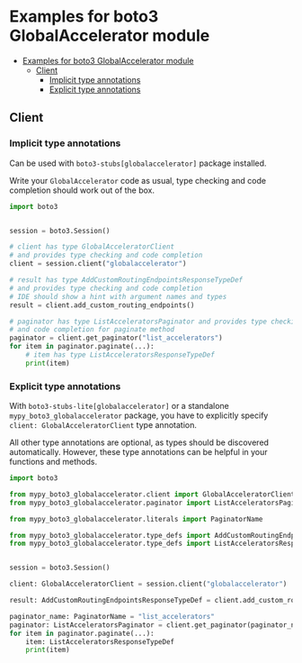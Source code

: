 <a id="examples-for-boto3-globalaccelerator-module"></a>

# Examples for boto3 GlobalAccelerator module

- [Examples for boto3 GlobalAccelerator module](#examples-for-boto3-globalaccelerator-module)
  - [Client](#client)
    - [Implicit type annotations](#implicit-type-annotations)
    - [Explicit type annotations](#explicit-type-annotations)

<a id="client"></a>

## Client

<a id="implicit-type-annotations"></a>

### Implicit type annotations

Can be used with `boto3-stubs[globalaccelerator]` package installed.

Write your `GlobalAccelerator` code as usual, type checking and code completion
should work out of the box.

```python
import boto3


session = boto3.Session()

# client has type GlobalAcceleratorClient
# and provides type checking and code completion
client = session.client("globalaccelerator")

# result has type AddCustomRoutingEndpointsResponseTypeDef
# and provides type checking and code completion
# IDE should show a hint with argument names and types
result = client.add_custom_routing_endpoints()

# paginator has type ListAcceleratorsPaginator and provides type checking
# and code completion for paginate method
paginator = client.get_paginator("list_accelerators")
for item in paginator.paginate(...):
    # item has type ListAcceleratorsResponseTypeDef
    print(item)
```

<a id="explicit-type-annotations"></a>

### Explicit type annotations

With `boto3-stubs-lite[globalaccelerator]` or a standalone
`mypy_boto3_globalaccelerator` package, you have to explicitly specify
`client: GlobalAcceleratorClient` type annotation.

All other type annotations are optional, as types should be discovered
automatically. However, these type annotations can be helpful in your functions
and methods.

```python
import boto3

from mypy_boto3_globalaccelerator.client import GlobalAcceleratorClient
from mypy_boto3_globalaccelerator.paginator import ListAcceleratorsPaginator

from mypy_boto3_globalaccelerator.literals import PaginatorName

from mypy_boto3_globalaccelerator.type_defs import AddCustomRoutingEndpointsResponseTypeDef
from mypy_boto3_globalaccelerator.type_defs import ListAcceleratorsResponseTypeDef


session = boto3.Session()

client: GlobalAcceleratorClient = session.client("globalaccelerator")

result: AddCustomRoutingEndpointsResponseTypeDef = client.add_custom_routing_endpoints()

paginator_name: PaginatorName = "list_accelerators"
paginator: ListAcceleratorsPaginator = client.get_paginator(paginator_name)
for item in paginator.paginate(...):
    item: ListAcceleratorsResponseTypeDef
    print(item)
```
